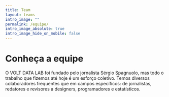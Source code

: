 ```yaml
---
title: Team
layout: teams
intro_image: ""
permalink: /equipe/
intro_image_absolute: true
intro_image_hide_on_mobile: false
---
```


# Conheça a equipe

O VOLT DATA LAB foi fundado pelo jornalista Sérgio Spagnuolo, mas todo o trabalho que fizemos até hoje é um esforço coletivo. Temos diversos colaboradores frequentes que em campos específicos: de jornalistas, redatores e revisores a designers, programadores e estatísticos.
